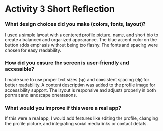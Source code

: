 # Activity 3 Short Reflection

### What design choices did you make (colors, fonts, layout)?
I used a simple layout with a centered profile picture, name, and short bio to create a balanced and organized appearance. The blue accent color on the button adds emphasis without being too flashy. The fonts and spacing were chosen for easy readability.

### How did you ensure the screen is user-friendly and accessible?
I made sure to use proper text sizes (`sp`) and consistent spacing (`dp`) for better readability. A content description was added to the profile image for accessibility support. The layout is responsive and adjusts properly in both portrait and landscape orientations.

### What would you improve if this were a real app?
If this were a real app, I would add features like editing the profile, changing the profile picture, and integrating social media links or contact details.
